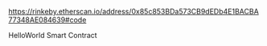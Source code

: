 https://rinkeby.etherscan.io/address/0x85c853BDa573CB9dEDb4E1BACBA77348AE084639#code
 











HelloWorld Smart Contract
 

